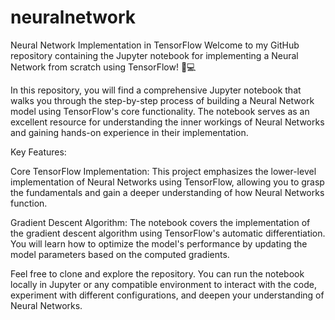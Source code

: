 # neuralnetwork
Neural Network Implementation in TensorFlow
Welcome to my GitHub repository containing the Jupyter notebook for implementing a Neural Network from scratch using TensorFlow! 🧠💻

In this repository, you will find a comprehensive Jupyter notebook that walks you through the step-by-step process of building a Neural Network model using TensorFlow's core functionality. The notebook serves as an excellent resource for understanding the inner workings of Neural Networks and gaining hands-on experience in their implementation.

Key Features:

Core TensorFlow Implementation: This project emphasizes the lower-level implementation of Neural Networks using TensorFlow, allowing you to grasp the fundamentals and gain a deeper understanding of how Neural Networks function.

Gradient Descent Algorithm: The notebook covers the implementation of the gradient descent algorithm using TensorFlow's automatic differentiation. You will learn how to optimize the model's performance by updating the model parameters based on the computed gradients.

Feel free to clone and explore the repository. You can run the notebook locally in Jupyter or any compatible environment to interact with the code, experiment with different configurations, and deepen your understanding of Neural Networks.
